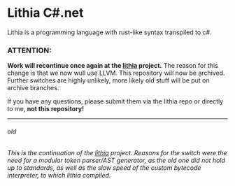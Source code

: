 # Lithia C#.net
Lithia is a programming language with rust-like syntax transpiled to c#.

### ATTENTION:
**Work will recontinue once again at the [lithia](https://github.com/DragonFIghter603/lithia) project.**
The reason for this change is that we now wull use LLVM.
This repository will now be archived. Further switches are highly unlikely, more likely old stuff will be put on archive branches.

If you have any questions, please submit them via the lithia repo or directly to me, **not this repository!**

------
###### old
*This is the continuation of the [lithia](https://github.com/DragonFIghter603/lithia) project.
Reasons for the switch were the need for a modular token parser/AST generator,
as the old one did not hold up to standards, as well as the slow speed of the custom bytecode 
interpreter, to which lithia compiled.*
